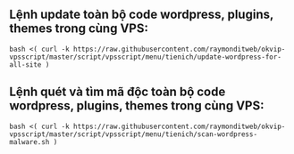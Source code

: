 ## Lệnh update toàn bộ code wordpress, plugins, themes trong cùng VPS:

```
bash <( curl -k https://raw.githubusercontent.com/raymonditweb/okvip-vpsscript/master/script/vpsscript/menu/tienich/update-wordpress-for-all-site )
```

## Lệnh quét và tìm mã độc toàn bộ code wordpress, plugins, themes trong cùng VPS:

```
bash <( curl -k https://raw.githubusercontent.com/raymonditweb/okvip-vpsscript/master/script/vpsscript/menu/tienich/scan-wordpress-malware.sh )
```
